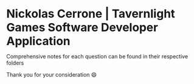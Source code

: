 <span style="font-size:30px;"><b>Nickolas Cerrone | Tavernlight Games Software Developer Application</b></span>

Comprehensive notes for each question can be found in their respective folders

Thank you for your consideration 😄
